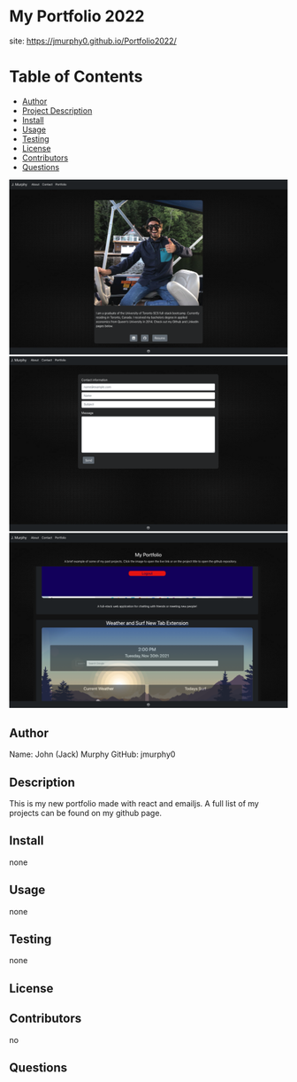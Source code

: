 # My Portfolio 2022

site: https://jmurphy0.github.io/Portfolio2022/

# Table of Contents

- [Author](##Author)
- [Project Description](##Description)
- [Install](##Install)
- [Usage](##Usage)
- [Testing](##Testing)
- [License](##License)
- [Contributors](##Contributors)
- [Questions](##Questions)

![alt text](./src/imgs/newAbout.png)
![alt text](./src/imgs/newContact.png)
![alt text](./src/imgs/newPortfolio.png)

## Author

Name: John (Jack) Murphy
GitHub: jmurphy0

## Description

This is my new portfolio made with react and emailjs. A full list of my projects can be found on my github page.

## Install

none

## Usage

none

## Testing

none

## License

## Contributors

no

## Questions
